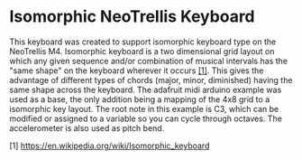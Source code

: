 # Isomorphic NeoTrellis Keyboard

This keyboard was created to support isomorphic keyboard type on the NeoTrellis M4. Isomorphic keyboard is a two dimensional grid layout on which any given sequence and/or combination of musical intervals has the "same shape" on the keyboard wherever it occurs [[1]](https://en.wikipedia.org/wiki/Isomorphic_keyboard).
This gives the advantage of different types of chords (major, minor, diminished) having the same shape across the keyboard.
The adafruit midi arduino example was used as a base, the only addition being a mapping of the 4x8 grid to a isomorphic key layout.
The root note in this example is C3, which can be modified or assigned to a variable so you can cycle through octaves.
The accelerometer is also used as pitch bend.

[1] https://en.wikipedia.org/wiki/Isomorphic_keyboard
